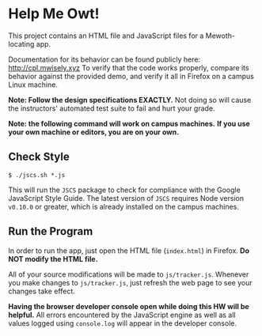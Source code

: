 # Help Me Owt!

This project contains an HTML file and JavaScript files for a Mewoth-locating app.

Documentation for its behavior can be found publicly here: http://cpl.mwisely.xyz
To verify that the code works properly, compare its behavior against the provided demo, and verify it all in Firefox on a campus Linux machine.

**Note: Follow the design specifications EXACTLY.**
Not doing so will cause the instructors' automated test suite to fail and hurt your grade.

**Note: the following command will work on campus machines.**
**If you use your own machine or editors, you are on your own.**

## Check Style

~~~shell
$ ./jscs.sh *.js
~~~~

This will run the `JSCS` package to check for compliance with the Google JavaScript Style Guide.
The latest version of `JSCS` requires Node version `v0.10.0` or greater, which is already installed on the campus machines.

## Run the Program

In order to run the app, just open the HTML file (`index.html`) in Firefox.
**Do NOT modify the HTML file.**

All of your source modifications will be made to `js/tracker.js`.
Whenever you make changes to `js/tracker.js`, just refresh the web page to see your changes take effect.

**Having the browser developer console open while doing this HW will be helpful.**
All errors encountered by the JavaScript engine as well as all values logged using `console.log` will appear in the developer console.
